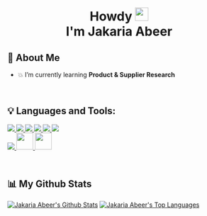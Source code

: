 <h1 align="center">Howdy  <img src="https://c.tenor.com/AUHgwWxTw14AAAAi/dm4uz3-foekoe.gif" width="30px"><br> I'm Jakaria Abeer</h1>

## 📌 About Me

- 💥 I’m currently learning **Product & Supplier Research**

<br>

## 💡 Languages and Tools:

<p align="left"> 
    <a href="https://developer.mozilla.org/en-US/docs/Web/JavaScript" target="_blank"> <img src="https://img.icons8.com/color/48/000000/javascript.png"/> </a> 
    <a href="https://www.w3.org/html/" target="_blank"> <img src="https://img.icons8.com/color/48/000000/html-5.png"/> </a> 
    <a href="https://www.w3schools.com/css/" target="_blank"> <img src="https://img.icons8.com/color/48/000000/css3.png"/> </a> 
    <a href="https://getbootstrap.com" target="_blank"> <img src="https://img.icons8.com/color/48/000000/bootstrap.png"/> </a> 
    <a href="https://reactjs.org/" target="_blank"> <img src="https://img.icons8.com/color/48/000000/react-native.png"/> </a>
    <a href="https://www.figma.com" target="_blank"> <img src="https://img.icons8.com/color/48/000000/figma--v1.png"/> </a>
    <br>
    <a href="https://www.wordpress.com" target="_blank"> <img src="https://img.icons8.com/fluency/38/000000/wordpress.png"/> </a>
    <a href="https://www.shopify.com/" target="_blank"> <img style="width:38px" src="https://img.icons8.com/color/256/shopify.png"/> </a>
    <a href="https://www.wix.com/" target="_blank"> <img style="width:38px" src="https://img.icons8.com/windows/256/wix.png"/> </a>
    
</p>

<br>

## 📊 My Github Stats

<div style="display:inline-block">
    <a href="https://github.com/jahmedabeer/github-readme-stats"><img alt="Jakaria Abeer's Github Stats" src="https://github-readme-stats.vercel.app/api?username=jahmedabeer&show_icons=true&count_private=true&theme=react&hide_border=true&bg_color=0D1117" /></a>
    <a href="https://github.com/jahmedabeer/github-readme-stats"><img alt="Jakaria Abeer's Top Languages" src="https://github-readme-stats.vercel.app/api/top-langs/?username=jahmedabeer&langs_count=8&count_private=true&layout=compact&theme=react&hide_border=true&bg_color=0D1117" /></a>
</div>
